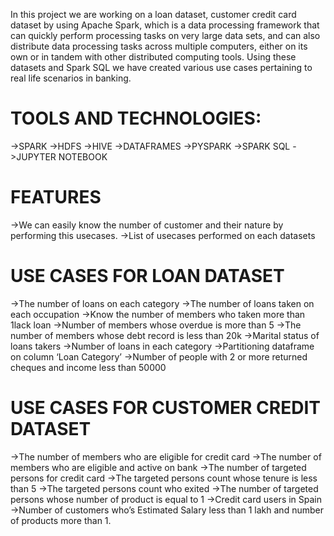 In this project we are working on a loan dataset, customer credit card dataset  by using Apache Spark, which is a data processing framework that can quickly perform processing tasks on very large data sets, and can also distribute data processing tasks across multiple computers, either on its own or in tandem with other distributed computing tools. Using these datasets and Spark SQL we have created various use cases pertaining to real life scenarios in banking.
# TOOLS AND TECHNOLOGIES:
->SPARK
->HDFS
->HIVE
->DATAFRAMES
->PYSPARK
->SPARK SQL
->JUPYTER NOTEBOOK
# FEATURES
->We can easily know the number of customer and their nature by performing this usecases.
->List of usecases performed on each datasets
# USE CASES FOR LOAN DATASET
->The number of loans on each category
->The number of loans taken on each occupation
->Know the number of members who taken more than 1lack loan
->Number of members whose overdue is more than 5
->The number of members whose debt record is less than 20k
->Marital status of loans takers
->Number of loans in each category
->Partitioning dataframe on column ‘Loan Category’
->Number of people with 2 or more returned cheques and income less than 50000
# USE CASES FOR CUSTOMER CREDIT DATASET
->The number of members who are eligible for credit card
->The number of members who are eligible and active on bank
->The number of targeted persons for credit card
->The targeted persons count whose tenure is less than 5
->The targeted persons count who exited
->The number of targeted persons whose number of product is equal to 1
->Credit card users in Spain
->Number of customers who’s Estimated Salary less than 1 lakh and number of products more than 1.
